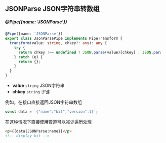 ## JSONParse JSON字符串转数组

##### @Pipe({name: 'JSONParse'})

```typescript
@Pipe({name: 'JSONParse'})
export class JsonParsePipe implements PipeTransform {
  transform(value: string, chkey?: any): any {
    try {
      return chkey !== undefined ? JSON.parse(value)[chkey] : JSON.parse(value);
    } catch (e) {
      return {};
    }
  }
}
```

- **value** `string` JSON字符串
- **chkey** `string` 子键

例如，在接口直接返回JSON字符串数组

```typescript
const data = `{"name":"bit","version":1}`;
```

在这种情况下直接使用管道可以减少遍历处理

```html
<p>{{data|JSONParse:name}}</p>
<!-- display bit -->
```